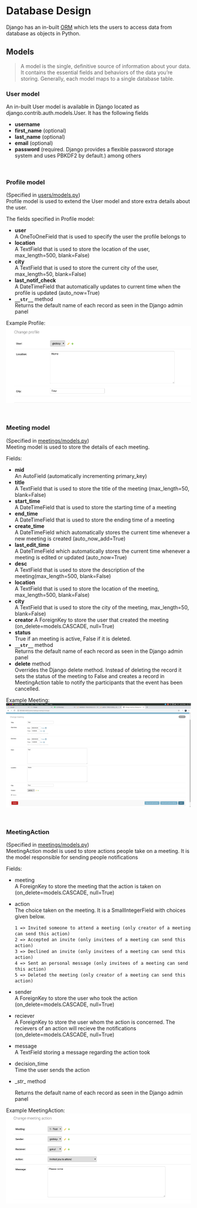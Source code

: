 # Database Design
Django has an in-built [ORM](https://stackoverflow.com/questions/1279613/what-is-an-orm-how-does-it-work-and-how-should-i-use-one)
which lets the users to access data from database as objects in Python.
  
    
## Models
> A model is the single, definitive source of information about your data. It contains the essential fields and behaviors 
> of the data you’re storing. Generally, each model maps to a single database table.
  
### User model
An in-built User model is available in Django located as django.contrib.auth.models.User. It has the following fields
* __username__
* __first_name__ (optional)
* __last_name__ (optional)
* __email__ (optional)
* __password__ (required. Django provides a flexible password storage system and uses PBKDF2 by default.)
among others

<br/>

### Profile model
(Specified in [users/models.py](../users/models.py))  
Profile model is used to extend the User model and store extra details about the user.

The fields specified in Profile model:
* __user__  
  A OneToOneField that is used to specify the user the profile belongs to   
* __location__  
   A TextField that is used to store the location of the user, max_length=500, blank=False)
* __city__  
   A TextField that is used to store the current city of the user, max_length=50, blank=False)
* __last_notif_check__  
   A DateTimeField that automatically updates to current time when the profile is updated (auto_now=True)
* __``__str__``__ method  
   Returns the default name of each record as seen in the Django admin panel


Example Profile:
![](assets/example_profile.png)
 

<br/>
  
### Meeting model
(Specified in [meetings/models.py](../meetings/models.py))  
Meeting model is used to store the details of each meeting.  

Fields:  
 * __mid__  
   An AutoField (automatically incrementing primary_key)   
* __title__  
   A TextField that is used to store the title of the meeting (max_length=50, blank=False)
* __start_time__  
   A DateTimeField that is used to store the starting time of a meeting
* __end_time__  
  A DateTimeField that is used to store the ending time of a meeting
* __create_time__  
  A DateTimeField which automatically stores the current time whenever a new meeting is created (auto_now_add=True)
* __last_edit_time__  
  A DateTimeField which automatically stores the current time whenever a meeting is edited or updated (auto_now=True)  
* __desc__  
   A TextField that is used to store the description of the meeting(max_length=500, blank=False)  
* __location__  
   A TextField that is used to store the location of the meeting, max_length=500, blank=False)
* __city__  
   A TextField that is used to store the city of the meeting, max_length=50, blank=False)
* __creator__ 
   A ForeignKey to store the user that created the meeting (on_delete=models.CASCADE, null=True)
* __status__  
   True if an meeting is active, False if it is deleted.  
* __``__str__``__ method  
   Returns the default name of each record as seen in the Django admin panel  
* __delete__ method  
  Overrides the Django delete method. Instead of deleting the record it sets the status of the meeting to False and creates a record in MeetingAction table to notify the participants that the event has been cancelled.  


Example Meeting:
![](assets/example_meeting.png)

<br/>

### MeetingAction 
(Specified in [meetings/models.py](../meetings/models.py))  
MeetingAction model is used to store actions people take on a meeting. It is the model responsible for sending people notifications

Fields:  
* meeting  
   A ForeignKey to store the meeting that the action is taken on (on_delete=models.CASCADE, null=True)
* action   
  The choice taken on the meeting. It is a SmallIntegerField with choices given below.
  ```
  1 => Invited someone to attend a meeting (only creator of a meeting can send this action)
  2 => Accepted an invite (only invitees of a meeting can send this action)
  3 => Declined an invite (only invitees of a meeting can send this action)
  4 => Sent an personal message (only invitees of a meeting can send this action)
  5 => Deleted the meeting (only creator of a meeting can send this action)
  ```
* sender  
  A ForeignKey to store the user who took the action (on_delete=models.CASCADE, null=True)
* reciever  
  A ForeignKey to store the user whom the action is concerned. The recievers of an action will recieve the notifications (on_delete=models.CASCADE, null=True)
* message  
  A TextField storing a message regarding the action took
* decision_time  
  Time the user sends the action
* \__str__ method

   Returns the default name of each record as seen in the Django admin panel

Example MeetingAction:
![](assets/example_action.png)